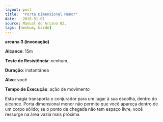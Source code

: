 ```yaml
---
layout: post
title:  "Porta Dimensional Menor"
date:   2018-01-01
source: Manual do Arcano 82.
tags: [nenhum, bardo]
---
```


**arcana 3 (invocação)**

**Alcance**: 15m

**Teste de Resistência**: nenhum.

**Duração**: instantânea

**Alvo**: você

**Tempo de Execução**: ação de movimento

Esta magia transporta o conjurador para um lugar à sua escolha, dentro do alcance. Porta dimensional menor não permite que você apareça dentro de um corpo sólido; se o ponto de chegada não tem espaço livre, você ressurge na área vazia mais próxima.
